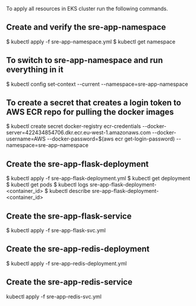 To apply all resources in EKS cluster run the following commands.

## Create and verify the sre-app-namespace
$ kubectl apply -f sre-app-namespace.yml
$ kubectl get namespace

## To switch to sre-app-namespace and run everything in it
$ kubectl config set-context --current --namespace=sre-app-namespace

## To create a secret that creates a login token to AWS ECR repo for pulling the docker images
$ kubectl create secret docker-registry ecr-credentials --docker-server=422434854706.dkr.ecr.eu-west-1.amazonaws.com --docker-username=AWS --docker-password=$(aws ecr get-login-password) --namespace=sre-app-namespace

## Create the sre-app-flask-deployment
$ kubectl apply -f sre-app-flask-deployment.yml
$ kubectl get deployment
$ kubectl get pods
$ kubectl logs sre-app-flask-deployment-<container_id>
$ kubectl describe sre-app-flask-deployment-<container_id>

## Create the sre-app-flask-service
$ kubectl apply -f sre-app-flask-svc.yml

## Create the sre-app-redis-deployment
$ kubectl apply -f sre-app-redis-deployment.yml

## Create the sre-app-redis-service
kubectl apply -f sre-app-redis-svc.yml